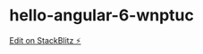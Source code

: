 # hello-angular-6-wnptuc

[Edit on StackBlitz ⚡️](https://stackblitz.com/edit/hello-angular-6-wnptuc)
